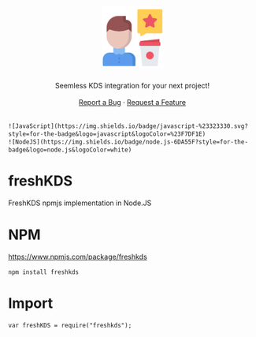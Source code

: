 <h1 align="center">
    <img src="logo.svg" alt="Logo" width="125" height="125">
  </a>
</h1>

<div align="center">
  Seemless KDS integration for your next project!
  <br />
  <br />
  <a href="https://github.com/arch-linux/freshKDS/issues/new?assignees=arch-linux&labels=triage&template=bug_report.md&title=">Report a Bug</a>
  ·
  <a href="https://github.com/arch-linux/freshKDS/issues/new?assignees=&labels=&template=feature_request.md&title=">Request a Feature</a>
</div>

<div align="center">
<br />
</div>

    ![JavaScript](https://img.shields.io/badge/javascript-%23323330.svg?style=for-the-badge&logo=javascript&logoColor=%23F7DF1E)
    ![NodeJS](https://img.shields.io/badge/node.js-6DA55F?style=for-the-badge&logo=node.js&logoColor=white)
    

# freshKDS
 FreshKDS npmjs implementation in Node.JS

# NPM
https://www.npmjs.com/package/freshkds
```
npm install freshkds
```

# Import
```
var freshKDS = require("freshkds");
```




